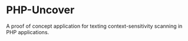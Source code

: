 # PHP-Uncover
 
A proof of concept application for texting context-sensitivity scanning in PHP applications. 
